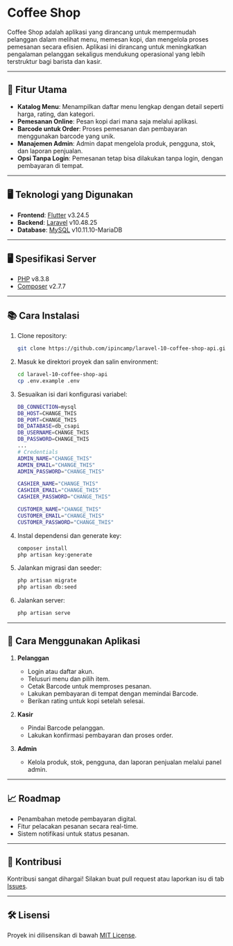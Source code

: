 # Coffee Shop

Coffee Shop adalah aplikasi yang dirancang untuk mempermudah pelanggan dalam melihat menu, memesan kopi, dan mengelola proses pemesanan secara efisien. Aplikasi ini dirancang untuk meningkatkan pengalaman pelanggan sekaligus mendukung operasional yang lebih terstruktur bagi barista dan kasir.

---

## 🚀 Fitur Utama
- **Katalog Menu**: Menampilkan daftar menu lengkap dengan detail seperti harga, rating, dan kategori.
- **Pemesanan Online**: Pesan kopi dari mana saja melalui aplikasi.
- **Barcode untuk Order**: Proses pemesanan dan pembayaran menggunakan barcode yang unik.
- **Manajemen Admin**: Admin dapat mengelola produk, pengguna, stok, dan laporan penjualan.
- **Opsi Tanpa Login**: Pemesanan tetap bisa dilakukan tanpa login, dengan pembayaran di tempat.

---

## 🖥️ Teknologi yang Digunakan
- **Frontend**: [Flutter](https://flutter.dev/) v3.24.5
- **Backend**: [Laravel](https://laravel.com/docs/10.x/installation) v10.48.25
- **Database**: [MySQL](https://sg-mirrors.vhost.vn/mariadb//mariadb-10.11.10/winx64-packages/mariadb-10.11.10-winx64.zip) v10.11.10-MariaDB

---

## 🖥️ Spesifikasi Server
- [PHP](https://flutter.dev/) v8.3.8
- [Composer](https://laravel.com/docs/10.x/installation) v2.7.7

---

## 📚 Cara Instalasi
1. Clone repository:
   ```bash
   git clone https://github.com/ipincamp/laravel-10-coffee-shop-api.git
   ```
2. Masuk ke direktori proyek dan salin environment:
   ```bash
   cd laravel-10-coffee-shop-api
   cp .env.example .env
   ```
3. Sesuaikan isi dari konfigurasi variabel:
   ```bash
   DB_CONNECTION=mysql
   DB_HOST=CHANGE_THIS
   DB_PORT=CHANGE_THIS
   DB_DATABASE=db_csapi
   DB_USERNAME=CHANGE_THIS
   DB_PASSWORD=CHANGE_THIS
   ...
   # Credentials
   ADMIN_NAME="CHANGE_THIS"
   ADMIN_EMAIL="CHANGE_THIS"
   ADMIN_PASSWORD="CHANGE_THIS"

   CASHIER_NAME="CHANGE_THIS"
   CASHIER_EMAIL="CHANGE_THIS"
   CASHIER_PASSWORD="CHANGE_THIS"

   CUSTOMER_NAME="CHANGE_THIS"
   CUSTOMER_EMAIL="CHANGE_THIS"
   CUSTOMER_PASSWORD="CHANGE_THIS"
   ```
4. Instal dependensi dan generate key:
   ```bash
   composer install
   php artisan key:generate
   ```
5. Jalankan migrasi dan seeder:
   ```bash
   php artisan migrate
   php artisan db:seed
   ```
6. Jalankan server:
   ```bash
   php artisan serve
   ```

---

## 🎯 Cara Menggunakan Aplikasi
1. **Pelanggan**
   - Login atau daftar akun.
   - Telusuri menu dan pilih item.
   - Cetak Barcode untuk memproses pesanan.
   - Lakukan pembayaran di tempat dengan memindai Barcode.
   - Berikan rating untuk kopi setelah selesai.

2. **Kasir**
   - Pindai Barcode pelanggan.
   - Lakukan konfirmasi pembayaran dan proses order.

3. **Admin**
   - Kelola produk, stok, pengguna, dan laporan penjualan melalui panel admin.

---

## 📈 Roadmap
- Penambahan metode pembayaran digital.
- Fitur pelacakan pesanan secara real-time.
- Sistem notifikasi untuk status pesanan.

---

## 🤝 Kontribusi
Kontribusi sangat dihargai! Silakan buat pull request atau laporkan isu di tab [Issues](https://github.com/ipincamp/laravel-10-coffee-shop-api/issues).

---

## 🛠️ Lisensi
Proyek ini dilisensikan di bawah [MIT License](./LICENSE).
